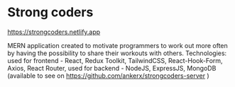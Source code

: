 # Strong coders

https://strongcoders.netlify.app

MERN application created to motivate programmers to work out more often by having the possibility to share their workouts with others.
Technologies:
used for frontend - React, Redux Toolkit, TailwindCSS, React-Hook-Form, Axios, React Router,
used for backend - NodeJS, ExpressJS, MongoDB (available to see on https://github.com/ankerx/strongcoders-server )
